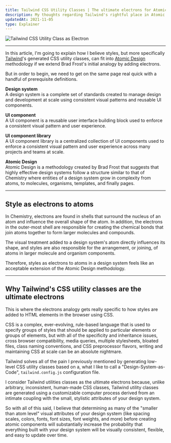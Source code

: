 ```yaml
---
title: Tailwind CSS Utility Classes | The ultimate electrons for Atomic Design
description: My thoughts regarding Tailwind's rightful place in Atomic Design methodology
updatedAt: 2021-11-05
type: Explainer
---
```


![Tailwind CSS Utility Class as Electron](/img/tailwind-css-utility-classes-the-ultimate-electrons-for-atomic-design/tailwind-css-utility-class-electron.png "Tailwind CSS Utility Class as Electron")

<hr>

In this article, I'm going to explain how I believe styles, but more specifically [Tailwind](https://tailwindcss.com/)'s generated CSS utility classes, can fit into [Atomic Design](https://bradfrost.com/blog/post/atomic-web-design/) methodology if we extend Brad Frost's initial analogy by adding electrons.

But in order to begin, we need to get on the same page real quick with a handful of prerequisite definitions.

**Design system**<br>
A design system is a complete set of standards created to manage design and development at scale using consistent visual patterns and reusable UI components.

**UI component**<br>
A UI component is a reusable user interface building block used to enforce a consistent visual pattern and user experience.

**UI component library**<br>
A UI component library is a centralized collection of UI components used to enforce a consistent visual pattern and user experience across many projects and teams at scale.

**Atomic Design**<br>
Atomic Design is a methodology created by Brad Frost that suggests that highly effective design systems follow a structure similar to that of Chemistry where entities of a design system grow in complexity from atoms, to molecules, organisms, templates, and finally pages.

<hr>

## Style as electrons to atoms

In Chemistry, electrons are found in shells that surround the nucleus of an atom and influence the overall shape of the atom. In addition, the electrons in the outer-most shell are responsible for creating the chemical bonds that join atoms together to form larger molecules and compounds.

The visual treatment added to a design system's atom directly influences its shape, and styles are also responsible for the arrangement, or joining, of atoms in larger molecule and organism components.

Therefore, styles as electrons to atoms in a design system feels like an acceptable extension of the Atomic Design methodology.

<hr>

## Why Tailwind's CSS utility classes are the ultimate electrons

This is where the electrons analogy gets really specific to how styles are added to HTML elements in the browser using CSS.

CSS is a complex, ever-evolving, rule-based language that is used to specify groups of styles that should be applied to particular elements or groups of elements, but with all of the specificity and inheritance issues, cross browser compatibility, media queries, multiple stylesheets, bloated files, class naming conventions, and CSS preprocessor flavors, writing and maintaining CSS at scale can be an absolute nightmare.

Tailwind solves all of the pain I previously mentioned by generating low-level CSS utility classes based on a, what I like to call a "Design-System-as-Code", `tailwind.config.js` configuration file.

I consider Tailwind utilities classes as the ultimate electrons because, unlike arbitrary, inconsistent, human-made CSS classes, Tailwind utility classes are generated using a customizable computer process derived from an intimate coupling with the small, stylistic attributes of your design system.

So with all of this said, I believe that determining as many of the "smaller than atom level" visual attributes of your design system (like spacing scales, colors, fonts, font sizes, font weights, and more) before creating atomic components will substantially increase the probability that everything built with your design system will be visually consistent, flexible, and easy to update over time.
